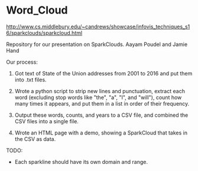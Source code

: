 # Word_Cloud
http://www.cs.middlebury.edu/~candrews/showcase/infovis_techniques_s16/sparkclouds/sparkcloud.html

Repository for our presentation on SparkClouds.
Aayam Poudel and Jamie Hand

Our process:

1. Got text of State of the Union addresses from 2001 to 2016
and put them into .txt files.

2. Wrote a python script to strip new lines and punctuation,
extract each word (excluding stop words like "the", "a", "I", and "will"),
count how many times it appears, and put them in a list in order of their
frequency.

3. Output these words, counts, and years to a CSV file, and
combined the CSV files into a single file.

4. Wrote an HTML page with a demo, showing a SparkCloud that
takes in the CSV as data.

TODO:

- Each sparkline should have its own domain and range.
